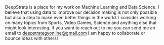 DeepStrats is a place for my work on Machine Learning and Data Science. 
I believe that using data to improve our decision making is not only possible but also a step to make even better things in the world. 
I consider working on many topics from Sports, Video Games, Science and anything else that might look interesting.
If you want to reach out to me you can send me an email to deepstrategyonline@gmail.com
I am happy to collaborate or bounce ideas with others!

